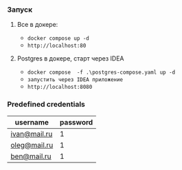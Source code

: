 
### Запуск
1. Все в докере:

    - `docker compose up -d`
    - `http://localhost:80`

2. Postgres в докере, старт через IDEA

    - `docker compose  -f .\postgres-compose.yaml up -d`
    - `запустить через IDEA приложение`
    - `http://localhost:8080`



### Predefined credentials

| username     | password |
|--------------|----------|
| ivan@mail.ru | 1        |
| oleg@mail.ru | 1        |
| ben@mail.ru  | 1        |

